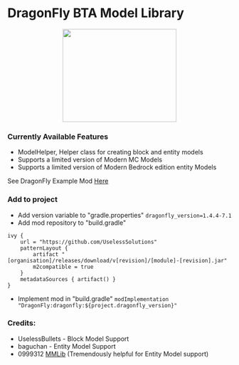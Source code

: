 # DragonFly BTA Model Library
<p align="center">
  <img width="256" height="209" src="https://github.com/UselessBullets/DragonFly/assets/80850784/646a4d77-06c1-40cb-a070-c86dcfda55c1">
</p>

### Currently Available Features
- ModelHelper, Helper class for creating block and entity models
- Supports a limited version of Modern MC Models
- Supports a limited version of Modern Bedrock edition entity Models

See DragonFly Example Mod [Here](https://github.com/UselessBullets/DragonFlyExample)

### Add to project
- Add version variable to "gradle.properties" `dragonfly_version=1.4.4-7.1`
- Add mod repository to "build.gradle"
```
ivy {
	url = "https://github.com/UselessSolutions"
	patternLayout {
		artifact "[organisation]/releases/download/v[revision]/[module]-[revision].jar"
		m2compatible = true
	}
	metadataSources { artifact() }
}
```
- Implement mod in "build.gradle" `modImplementation "DragonFly:dragonfly:${project.dragonfly_version}"`

### Credits:
- UselessBullets - Block Model Support
- baguchan - Entity Model Support
- 0999312 [MMLib](https://github.com/0999312/MMLib/tree/3e87210c9305a5724e06c492be503533a1ebcd59) (Tremendously helpful for Entity Model support)
